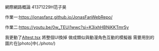 網際網路概論 41371229H范子昊

作業一:https://jonasfanz.github.io/JonasFanWebRepo/

作業二:https://youtu.be/0w_TEUi1wwc?si=K3ixhHBNjKKTmrSy

我更動了[AItest.tsx](AItest.tsx) 將整個UI換掉 做成類似與動漫角色互動的模擬器
需要用到的圖片在[photo]中(./photo/)

